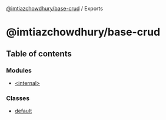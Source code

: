[@imtiazchowdhury/base-crud](README.md) / Exports

# @imtiazchowdhury/base-crud

## Table of contents

### Modules

- [\<internal\>](modules/internal_.md)

### Classes

- [default](classes/default.md)
